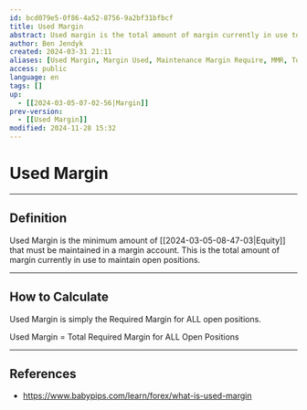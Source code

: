 ```yaml
---
id: bcd079e5-0f86-4a52-8756-9a2bf31bfbcf
title: Used Margin
abstract: Used margin is the total amount of margin currently in use to maintain open positions.
author: Ben Jendyk
created: 2024-03-31 21:11
aliases: [Used Margin, Margin Used, Maintenance Margin Require, MMR, Total Margin]
access: public
language: en
tags: []
up:
  - [[2024-03-05-07-02-56|Margin]]
prev-version:
  - [[Used Margin]]
modified: 2024-11-28 15:32
---
```


# Used Margin

---

## Definition

Used Margin is the minimum amount of [[2024-03-05-08-47-03|Equity]] that must be maintained in a margin account. This is the total amount of margin currently in use to maintain open positions.

--- 

## How to Calculate

Used Margin is simply the Required Margin for ALL open positions.

Used Margin = Total Required Margin for ALL Open Positions  

--- 

## References

- <https://www.babypips.com/learn/forex/what-is-used-margin>
